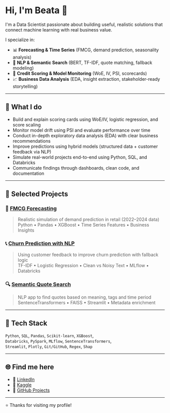 # Hi, I'm Beata 👋

I'm a Data Scientist passionate about building useful, realistic solutions that connect machine learning with real business value.

I specialize in:

- 📊 **Forecasting & Time Series** (FMCG, demand prediction, seasonality analysis)
- 💬 **NLP & Semantic Search** (BERT, TF-IDF, quote matching, fallback modeling)
- 🏦 **Credit Scoring & Model Monitoring** (WoE, IV, PSI, scorecards)
- 📈 **Business Data Analysis** (EDA, insight extraction, stakeholder-ready storytelling)

---

## 📐 What I do

- Build and explain scoring cards using WoE/IV, logistic regression, and score scaling  
- Monitor model drift using PSI and evaluate performance over time  
- Conduct in-depth exploratory data analysis (EDA) with clear business recommendations  
- Improve predictions using hybrid models (structured data + customer feedback via NLP)  
- Simulate real-world projects end-to-end using Python, SQL, and Databricks  
- Communicate findings through dashboards, clean code, and documentation

---

## 🧠 Selected Projects

### 🛒 [FMCG Forecasting](https://www.kaggle.com/code/beatafaron/forcasting-fmcg-demand-struggle-to-signal-ml)
> Realistic simulation of demand prediction in retail (2022–2024 data)  
> Python • Pandas • XGBoost • Time Series Features • Business Insights

### 📞 [Churn Prediction with NLP](https://www.kaggle.com/code/beatafaron/telco-churn-prediction-realistic-nlp-fallback)
> Using customer feedback to improve churn prediction with fallback logic  
> TF-IDF • Logistic Regression • Clean vs Noisy Text • MLflow • Databricks

### 🔍 [Semantic Quote Search](https://www.kaggle.com/code/beatafaron/semantic-search-nlp-quote-search)
> NLP app to find quotes based on meaning, tags and time period  
> SentenceTransformers • FAISS • Streamlit • Metadata enrichment

---

## 🧰 Tech Stack

`Python`, `SQL`, `Pandas`, `Scikit-learn`, `XGBoost`,  
`Databricks`, `PySpark`, `MLflow`, `SentenceTransformers`,  
`Streamlit`, `Plotly`, `Git/GitHub`, `Regex`, `Shap`

---

## 🌐 Find me here

- 💼 [LinkedIn](https://www.linkedin.com/in/beata-faron-24764832/)
- 🧠 [Kaggle](https://www.kaggle.com/beatafaron)
- 📂 [GitHub Projects](https://github.com/BeataFaron?tab=repositories)

---

⭐ Thanks for visiting my profile!
